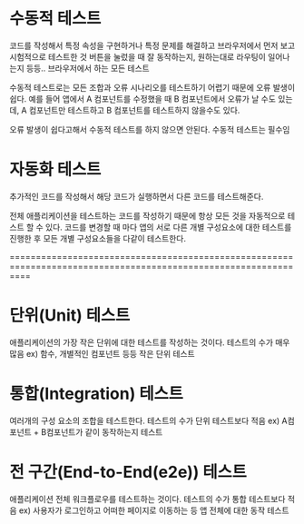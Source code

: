 # 수동적 테스트
코드를 작성해서 특정 속성을 구현하거나 특정 문제를 해결하고 브라우저에서 먼저 보고 시험적으로 테스트한 것
버튼을 눌렀을 때 잘 동작하는지, 원하는대로 라우팅이 일어나는지 등등.. 브라우저에서 하는 모든 테스트

수동적 테스트로는 모든 조합과 오류 시나리오를 테스트하기 어렵기 때문에 오류 발생이 쉽다.
예를 들어 앱에서 A 컴포넌트를 수정했을 때 B 컴포넌트에서 오류가 날 수도 있는데,
A 컴포넌트만 테스트하고 B 컴포넌트를 테스트하지 않을수도 있다.

오류 발생이 쉽다고해서 수동적 테스트를 하지 않으면 안된다. 수동적 테스트는 필수임

# 자동화 테스트
추가적인 코드를 작성해서 해당 코드가 실행하면서 다른 코드를 테스트해준다.

전체 애플리케이션을 테스트하는 코드를 작성하기 때문에 항상 모든 것을 자동적으로 테스트 할 수 있다.
코드를 변경할 때 마다 앱의 서로 다른 개별 구성요소에 대한 테스트를 진행한 후 모든 개별 구성요소들을 다같이 테스트한다.

================================================================================================================

# 단위(Unit) 테스트
애플리케이션의 가장 작은 단위에 대한 테스트를 작성하는 것이다. 테스트의 수가 매우 많음
ex) 함수, 개별적인 컴포넌트 등등 작은 단위 테스트

# 통합(Integration) 테스트
여러개의 구성 요소의 조합을 테스트한다. 테스트의 수가 단위 테스트보다 적음
ex) A컴포넌트 + B컴포넌트가 같이 동작하는지 테스트

# 전 구간(End-to-End(e2e)) 테스트
애플리케이션 전체 워크플로우를 테스트하는 것이다. 테스트의 수가 통합 테스트보다 적음
ex) 사용자가 로그인하고 어떠한 페이지로 이동하는 등 앱 전체에 대한 동작 테스트